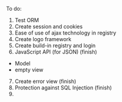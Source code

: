 To do:
1. Test ORM
2. Create session and cookies
3. Ease of use of ajax technology in registry
4. Create logo framework
5. Create build-in registry and login
6. JavaScript API (for JSON) (finish)
- Model 
- empty view
7. Create error view (finish)
8. Protection against SQL Injection (finish)
9. 